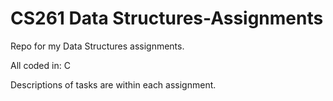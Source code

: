 # CS261 Data Structures-Assignments
Repo for my Data Structures assignments.<p>
All coded in: C <p>
Descriptions of tasks are within each assignment.
